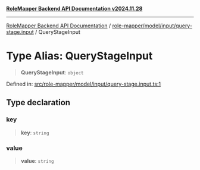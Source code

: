 [**RoleMapper Backend API Documentation v2024.11.28**](../../../../../README.md)

***

[RoleMapper Backend API Documentation](../../../../../modules.md) / [role-mapper/model/input/query-stage.input](../README.md) / QueryStageInput

# Type Alias: QueryStageInput

> **QueryStageInput**: `object`

Defined in: [src/role-mapper/model/input/query-stage.input.ts:1](https://github.com/FlowCraft-AG/RoleMapper/blob/8da0bd78326e48681af59eedcf5fc8f5e650849b/backend/src/role-mapper/model/input/query-stage.input.ts#L1)

## Type declaration

### key

> **key**: `string`

### value

> **value**: `string`
